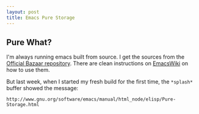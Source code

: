 ```yaml
---
layout: post
title: Emacs Pure Storage
---
```


## Pure What?
I'm always running emacs built from source. I get the sources from the [Official Bazaar repository](http://savannah.gnu.org/projects/emacs/).
There are clean instructions on [EmacsWiki](http://www.emacswiki.org/emacs/BzrForEmacsCasualDevs) on how to use them.

But last week, when I started my fresh build for the first time, the `*splash*` buffer showed the message:

    http://www.gnu.org/software/emacs/manual/html_node/elisp/Pure-Storage.html
